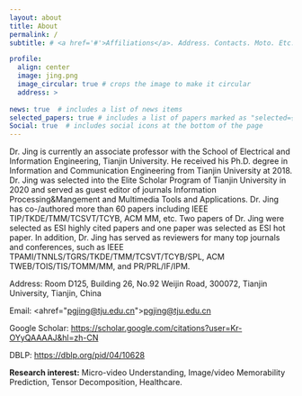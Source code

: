 ```yaml
---
layout: about
title: About
permalink: /
subtitle: # <a href='#'>Affiliations</a>. Address. Contacts. Moto. Etc.

profile:
  align: center
  image: jing.png
  image_circular: true # crops the image to make it circular
  address: >
   
news: true  # includes a list of news items
selected_papers: true # includes a list of papers marked as "selected={true}"
Social: true  # includes social icons at the bottom of the page
---
```


Dr. Jing  is currently an associate professor with the School of Electrical and Information Engineering, Tianjin University. He received his Ph.D. degree in Information and Communication Engineering from Tianjin University at 2018. Dr. Jing was selected into the Elite Scholar Program of Tianjin University in 2020 and served as guest editor of journals Information Processing&Mangement and Multimedia Tools and Applications.  Dr. Jing has co-/authored more than 60  papers including IEEE TIP/TKDE/TMM/TCSVT/TCYB, ACM MM, etc. Two papers of Dr. Jing were selected as ESI highly cited papers and one paper was selected as ESI hot paper. In addition, Dr. Jing has served as reviewers for many top journals and conferences, such as IEEE TPAMI/TNNLS/TGRS/TKDE/TMM/TCSVT/TCYB/SPL, ACM TWEB/TOIS/TIS/TOMM/MM, and PR/PRL/IF/IPM. 

Address: Room D125, Building 26, No.92 Weijin Road, 300072, Tianjin University, Tianjin, China

Email: <ahref="pgjing@tju.edu.cn">pgjing@tju.edu.cn</a>

Google Scholar: <a href = "https://scholar.google.com/citations?user=Kr-OYyQAAAAJ&hl=zh-CN">https://scholar.google.com/citations?user=Kr-OYyQAAAAJ&hl=zh-CN</a>

DBLP: <a href = "https://dblp.org/pid/04/10628"> https://dblp.org/pid/04/10628 </a>



**Research interest:** Micro-video Understanding, Image/video Memorability Prediction, Tensor Decomposition, Healthcare.

<!-- Write your biography here. Tell the world about yourself. Link to your favorite [subreddit](http://reddit.com). You can put a picture in, too. The code is already in, just name your picture `prof_pic.jpg` and put it in the `img/` folder.

Put your address / P.O. box / other info right below your picture. You can also disable any these elements by editing `profile` property of the YAML header of your `_pages/about.md`. Edit `_bibliography/papers.bib` and Jekyll will render your [publications page](/al-folio/publications/) automatically.

Link to your social media connections, too. This theme is set up to use [Font Awesome icons](http://fortawesome.github.io/Font-Awesome/) and [Academicons](https://jpswalsh.github.io/academicons/), like the ones below. Add your Facebook, Twitter, LinkedIn, Google Scholar, or just disable all of them. -->
